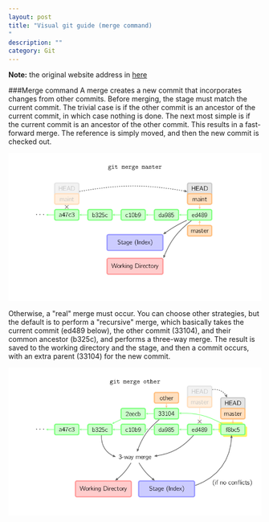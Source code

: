 ```yaml
---
layout: post
title: "Visual git guide (merge command)
"
description: ""
category: Git
---
```


**Note:** the original website address in [here](http://marklodato.github.io/visual-git-guide/index-en.html?no-svg)

###Merge command
A merge creates a new commit that incorporates changes from other commits. Before merging, the stage must match the current commit. The trivial case is if the other commit is an ancestor of the current commit, in which case nothing is done. The next most simple is if the current commit is an ancestor of the other commit. This results in a fast-forward merge. The reference is simply moved, and then the new commit is checked out.  

<!--more--> 

![merge-ff](/assets/images/merge-ff.png)

Otherwise, a "real" merge must occur. You can choose other strategies, but the default is to perform a "recursive" merge, which basically takes the current commit (ed489 below), the other commit (33104), and their common ancestor (b325c), and performs a three-way merge. The result is saved to the working directory and the stage, and then a commit occurs, with an extra parent (33104) for the new commit.   

![merge](/assets/images/merge.png)

